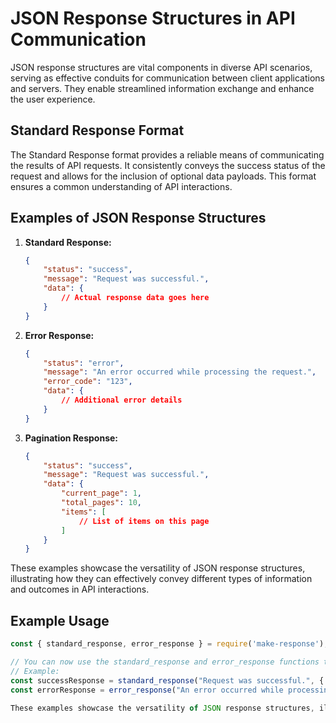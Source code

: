 # JSON Response Structures in API Communication

JSON response structures are vital components in diverse API scenarios, serving as effective conduits for communication between client applications and servers. They enable streamlined information exchange and enhance the user experience.

## Standard Response Format

The Standard Response format provides a reliable means of communicating the results of API requests. It consistently conveys the success status of the request and allows for the inclusion of optional data payloads. This format ensures a common understanding of API interactions.

## Examples of JSON Response Structures

1. **Standard Response:**
    ```json
    {
        "status": "success",
        "message": "Request was successful.",
        "data": {
            // Actual response data goes here
        }
    }
    ```

2. **Error Response:**
    ```json
    {
        "status": "error",
        "message": "An error occurred while processing the request.",
        "error_code": "123",
        "data": {
            // Additional error details
        }
    }
    ```

3. **Pagination Response:**
    ```json
    {
        "status": "success",
        "message": "Request was successful.",
        "data": {
            "current_page": 1,
            "total_pages": 10,
            "items": [
                // List of items on this page
            ]
        }
    }
    ```

These examples showcase the versatility of JSON response structures, illustrating how they can effectively convey different types of information and outcomes in API interactions.

## Example Usage

```javascript
const { standard_response, error_response } = require('make-response');

// You can now use the standard_response and error_response functions to generate response objects.
// Example:
const successResponse = standard_response("Request was successful.", { /* Actual response data */ });
const errorResponse = error_response("An error occurred while processing the request.", "123", { /* Additional error details */ });

These examples showcase the versatility of JSON response structures, illustrating how they can effectively convey different types of information and outcomes in API interactions.